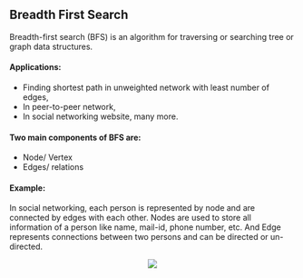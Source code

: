 ## Breadth First Search

Breadth-first search (BFS) is an algorithm for traversing or searching tree or graph data structures.

#### Applications:
- Finding shortest path in unweighted network with least number of edges,
- In peer-to-peer network,
- In social networking website, many more.


#### Two main components of BFS are:
- Node/ Vertex
- Edges/ relations

#### Example:<br />
In social networking, each person is represented by node and are connected by edges with each other. Nodes are used to store all information of a person like name, mail-id, phone number, etc. And Edge represents connections between two persons and can be directed or un-directed.

<p align="center"><img  src="https://github.com/PankajKumar2609/Data-Sctructure-and-Algorithm/blob/master/BreadthFirstSearch/gallery/graph.png?raw=true"></p>



